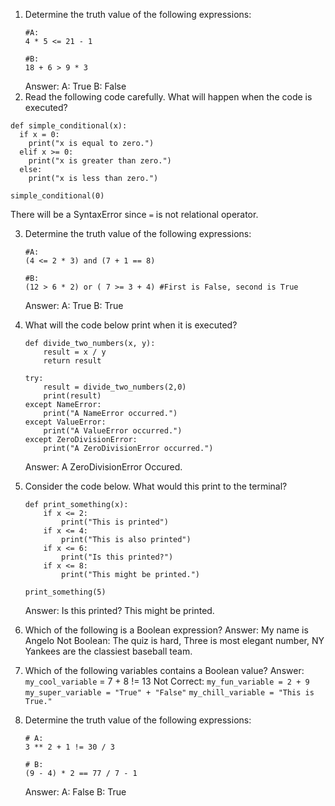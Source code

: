 1. Determine the truth value of the following expressions:
    ```
    #A: 
    4 * 5 <= 21 - 1
				
    #B: 
    18 + 6 > 9 * 3
    ```
    Answer:
    A: True
    B: False
2. Read the following code carefully. What will happen when the code is executed?
```
def simple_conditional(x):
  if x = 0:
    print("x is equal to zero.")
  elif x >= 0:
    print("x is greater than zero.")
  else:
    print("x is less than zero.")

simple_conditional(0)
```
There will be a SyntaxError since `=` is not relational operator. 

3. Determine the truth value of the following expressions:
    ```
    #A: 
    (4 <= 2 * 3) and (7 + 1 == 8)
				
    #B: 
    (12 > 6 * 2) or ( 7 >= 3 + 4) #First is False, second is True
    ```
    Answer:
    A: True
    B: True

4. What will the code below print when it is executed?
    ```
    def divide_two_numbers(x, y):
        result = x / y
        return result

    try:
        result = divide_two_numbers(2,0)
        print(result)
    except NameError:
        print("A NameError occurred.")
    except ValueError:
        print("A ValueError occurred.") 
    except ZeroDivisionError:
        print("A ZeroDivisionError occurred.")
    ```
    Answer:
    A ZeroDivisionError Occured.

5. Consider the code below. What would this print to the terminal?
    ```
    def print_something(x):
        if x <= 2:
            print("This is printed")
        if x <= 4:
            print("This is also printed")
        if x <= 6:
            print("Is this printed?")
        if x <= 8:
            print("This might be printed.")

    print_something(5)
    ```
    Answer: 
    Is this printed?
    This might be printed.

6. Which of the following is a Boolean expression?
    Answer: My name is Angelo
    Not Boolean: The quiz is hard, Three is most elegant number, NY Yankees are the classiest baseball team.

7. Which of the following variables contains a Boolean value?
    Answer: `my_cool_variable` = 7 + 8 != 13
    Not Correct: 
    `my_fun_variable = 2 + 9`
    `my_super_variable = "True" + "False"`
    `my_chill_variable = "This is True."`

8.  Determine the truth value of the following expressions:
    ```
    # A: 
    3 ** 2 + 1 != 30 / 3

    # B: 
    (9 - 4) * 2 == 77 / 7 - 1
    ```
    Answer: 
    A: False
    B: True